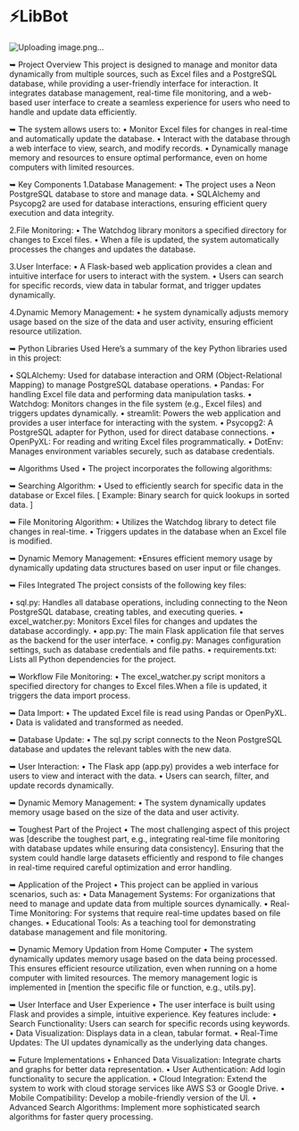 # ⚡LibBot
![Uploading image.png…]()

➥ Project Overview
This project is designed to manage and monitor data dynamically from multiple sources, such as Excel files and a PostgreSQL database, while providing a user-friendly interface for interaction. It integrates database management, real-time file monitoring, and a web-based user interface to create a seamless experience for users who need to handle and update data efficiently.

➥ The system allows users to:
• Monitor Excel files for changes in real-time and automatically update the database.
• Interact with the database through a web interface to view, search, and modify records.
• Dynamically manage memory and resources to ensure optimal performance, even on home computers with limited resources.

➥ Key Components
  1.Database Management:
  • The project uses a Neon PostgreSQL database to store and manage data.
  • SQLAlchemy and Psycopg2 are used for database interactions, ensuring efficient query execution and data integrity.
  
  2.File Monitoring:
  • The Watchdog library monitors a specified directory for changes to Excel files.
  • When a file is updated, the system automatically processes the changes and updates the database.
  
  3.User Interface:
  • A Flask-based web application provides a clean and intuitive interface for users to interact with the system.
  • Users can search for specific records, view data in tabular format, and trigger updates dynamically.
  
  4.Dynamic Memory Management:
  • he system dynamically adjusts memory usage based on the size of the data and user activity, ensuring efficient resource utilization.

➥ Python Libraries Used
Here’s a summary of the key Python libraries used in this project:

• SQLAlchemy: Used for database interaction and ORM (Object-Relational Mapping) to manage PostgreSQL database operations.
• Pandas: For handling Excel file data and performing data manipulation tasks.
• Watchdog: Monitors changes in the file system (e.g., Excel files) and triggers updates dynamically.
• streamlit: Powers the web application and provides a user interface for interacting with the system.
• Psycopg2: A PostgreSQL adapter for Python, used for direct database connections.
• OpenPyXL: For reading and writing Excel files programmatically.
• DotEnv: Manages environment variables securely, such as database credentials.

➥ Algorithms Used
• The project incorporates the following algorithms:

➥ Searching Algorithm:
• Used to efficiently search for specific data in the database or Excel files.
[ Example: Binary search for quick lookups in sorted data. ]

➥ File Monitoring Algorithm:
• Utilizes the Watchdog library to detect file changes in real-time.
• Triggers updates in the database when an Excel file is modified.

➥ Dynamic Memory Management:
•Ensures efficient memory usage by dynamically updating data structures based on user input or file changes.

➥ Files Integrated
The project consists of the following key files:

• sql.py: Handles all database operations, including connecting to the Neon PostgreSQL database, creating tables, and executing queries.
• excel_watcher.py: Monitors Excel files for changes and updates the database accordingly.
• app.py: The main Flask application file that serves as the backend for the user interface.
• config.py: Manages configuration settings, such as database credentials and file paths.
• requirements.txt: Lists all Python dependencies for the project.

➥ Workflow
File Monitoring:
• The excel_watcher.py script monitors a specified directory for changes to Excel files.When a file is updated, it triggers the data import process.

➥ Data Import:
• The updated Excel file is read using Pandas or OpenPyXL.
• Data is validated and transformed as needed.

➥ Database Update:
• The sql.py script connects to the Neon PostgreSQL database and updates the relevant tables with the new data.

➥ User Interaction:
• The Flask app (app.py) provides a web interface for users to view and interact with the data.
• Users can search, filter, and update records dynamically.

➥ Dynamic Memory Management:
• The system dynamically updates memory usage based on the size of the data and user activity.

➥ Toughest Part of the Project
• The most challenging aspect of this project was [describe the toughest part, e.g., integrating real-time file monitoring with database updates while ensuring data consistency]. Ensuring that the system could handle large datasets efficiently and respond to file changes in real-time required careful optimization and error handling.

➥ Application of the Project
• This project can be applied in various scenarios, such as:
• Data Management Systems: For organizations that need to manage and update data from multiple sources dynamically.
• Real-Time Monitoring: For systems that require real-time updates based on file changes.
• Educational Tools: As a teaching tool for demonstrating database management and file monitoring.

➥ Dynamic Memory Updation from Home Computer
• The system dynamically updates memory usage based on the data being processed. This ensures efficient resource utilization, even when running on a home computer with limited resources. The memory management logic is implemented in [mention the specific file or function, e.g., utils.py].

➥ User Interface and User Experience
• The user interface is built using Flask and provides a simple, intuitive experience. Key features include:
• Search Functionality: Users can search for specific records using keywords.
• Data Visualization: Displays data in a clean, tabular format.
• Real-Time Updates: The UI updates dynamically as the underlying data changes.

➥ Future Implementations
• Enhanced Data Visualization: Integrate charts and graphs for better data representation.
• User Authentication: Add login functionality to secure the application.
• Cloud Integration: Extend the system to work with cloud storage services like AWS S3 or Google Drive.
• Mobile Compatibility: Develop a mobile-friendly version of the UI.
• Advanced Search Algorithms: Implement more sophisticated search algorithms for faster query processing.

